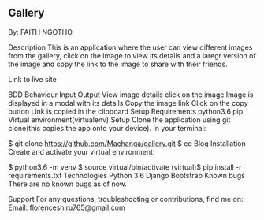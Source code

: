 ## Gallery
By: FAITH NGOTHO

Description
This is an application where the user can view different images from the gallery, click on the image to view its details and a laregr version of the image and copy the link to the image to share with their friends.

Link to live site


BDD
Behaviour	Input	Output
View image details	click on the image	Image is displayed in a modal with its details
Copy the image link	Click on the copy button	Link is copied in the clipboard
Setup
Requirements
python3.6
pip
Virtual environment(virtualenv)
Setup
Clone the application using git clone(this copies the app onto your device). In your terminal:

$ git clone https://github.com/Machanga/gallery.git
$ cd Blog
Installation
Create and activate your virtual environment:

$ python3.6 -m venv
$ source virtual/bin/activate
(virtual)$ pip install -r requirements.txt
Technologies
Python 3.6
Django
Bootstrap
Known bugs
There are no known bugs as of now.

Support
For any questions, troubleshooting or contributions, find me on: Email: florenceshiru765@gmail.com
